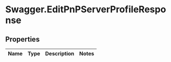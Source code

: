 # Swagger.EditPnPServerProfileResponse

## Properties
Name | Type | Description | Notes
------------ | ------------- | ------------- | -------------


